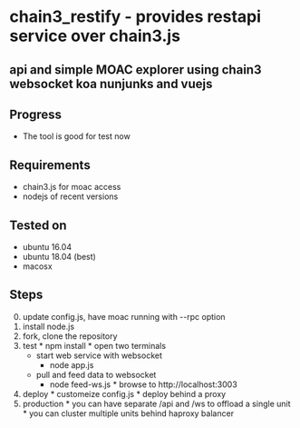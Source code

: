 # chain3_restify - provides restapi service over chain3.js

## api and simple MOAC explorer using chain3 websocket koa nunjunks and vuejs

## Progress
  - The tool is good for test now

## Requirements
  - chain3.js for moac access
  - nodejs of recent versions
  
## Tested on
  - ubuntu 16.04
  - ubuntu 18.04 (best)
  - macosx
  
## Steps
  0. update config.js, have moac running with --rpc option
  1. install node.js
  2. fork, clone the repository
  3. test
    * npm install
    * open two terminals
      * start web service with websocket
        * node app.js
      * pull and feed data to websocket
        * node feed-ws.js
    * browse to http://localhost:3003
  4. deploy
    * customeize config.js 
    * deploy behind a proxy
  5. production
    * you can have separate /api and /ws to offload a single unit
    * you can cluster multiple units behind haproxy balancer
